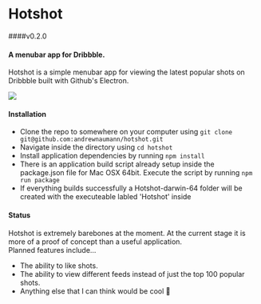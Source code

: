 # Hotshot
####v0.2.0
#### A menubar app for Dribbble.

Hotshot is a simple menubar app for viewing the latest popular shots on Dribbble built with Github's Electron.

![](http://i.imgur.com/g4Hs43y.gif)

#### Installation
- Clone the repo to somewhere on your computer using `git clone git@github.com:andrewnaumann/hotshot.git`
- Navigate inside the directory using `cd hotshot`
- Install application dependencies by running `npm install`
- There is an application build script already setup inside the package.json file for Mac OSX 64bit. Execute the script by running `npm run package`
- If everything builds successfully a Hotshot-darwin-64 folder will be created with the executeable labled 'Hotshot' inside

#### Status
Hotshot is extremely barebones at the moment. At the current stage it is more of a proof of concept than a useful
application.  
Planned features include...
- The ability to like shots.
- The ability to view different feeds instead of just the top 100 popular shots.
- Anything else that I can think would be cool 👻

